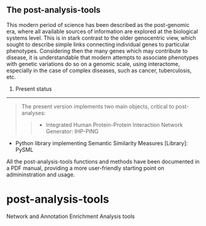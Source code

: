 The post-analysis-tools
-----------
This modern period of science has been described as the post-genomic era, where all available sources of information are explored at the biological systems level. This is in stark contrast to the older genocentric view, which sought to describe simple links connecting individual genes to particular phenotypes. Considering then the many genes which may contribute to disease, it is understandable that modern attempts to associate phenotypes with genetic variations do so on a genomic scale, using interactome, especially in the case of complex diseases, such as cancer, tuberculosis, etc.

1. Present status
-------------------
> The present version implements two main objects, critical to post-analyses:
>> * Integrated Human Protein-Protein Interaction Network Generator: IHP-PING 
   * Python library implementing Semantic Similarity Measures \[Library\]: PySML


All the post-analysis-tools functions and methods have been documented in a  PDF manual, providing a more user-friendly starting point on admininstration and usage.
# post-analysis-tools
Network and Annotation Enrichment Analysis  tools
